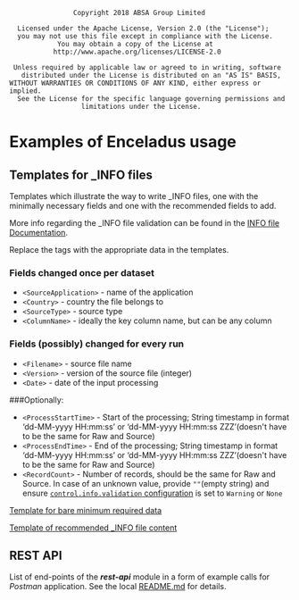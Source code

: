                     Copyright 2018 ABSA Group Limited
                  
      Licensed under the Apache License, Version 2.0 (the "License");
      you may not use this file except in compliance with the License.
                You may obtain a copy of the License at
               http://www.apache.org/licenses/LICENSE-2.0
            
     Unless required by applicable law or agreed to in writing, software
       distributed under the License is distributed on an "AS IS" BASIS,
    WITHOUT WARRANTIES OR CONDITIONS OF ANY KIND, either express or implied.
      See the License for the specific language governing permissions and
                      limitations under the License.

# Examples of Enceladus usage

## Templates for _INFO files

 Templates which illustrate the way to write _INFO files, one with the minimally necessary fields and one with the recommended fields to add.
    
 More info regarding the _INFO file validation can be found in the [INFO file Documentation](https://absaoss.github.io/enceladus/docs/usage/info-file).
 
 Replace the <Field> tags with the appropriate data in the templates.
 
### Fields changed once per dataset

* `<SourceApplication>` - name of the application
* `<Country>` - country the file belongs to
* `<SourceType>` - source type
* `<ColumnName>` - ideally the key column name, but can be any column

### Fields (possibly) changed for every run

* `<Filename>` - source file name
* `<Version>` - version of the source file (integer)
* `<Date>` - date of the input processing

###Optionally:
* `<ProcessStartTime>` - Start of the processing; String timestamp in format ‘dd-MM-yyyy HH:mm:ss’ or ‘dd-MM-yyyy HH:mm:ss ZZZ’(doesn't have to be the same for Raw and Source)
* `<ProcessEndTime>` - End of the processing; String timestamp in format ‘dd-MM-yyyy HH:mm:ss’ or ‘dd-MM-yyyy HH:mm:ss ZZZ’(doesn't have to be the same for Raw and Source)
* `<RecordCount>` - Number of records, should be the same for Raw and Source. In case of an unknown value, provide `""`(empty string) and ensure [`control.info.validation` configuration](https://absaoss.github.io/enceladus/docs/usage/config) is set to `Warning` or `None`

[Template for bare minimum required data](info_files/_INFO_file_template_minimal.json)

[Template of recommended _INFO file content](info_files/_INFO_file_template_recommended.json)

## REST API

List of end-points of the _**rest-api**_ module in a form of example calls for _Postman_ application. See the local 
[README.md](rest_api/README.md) for details.